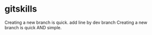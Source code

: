 # gitskills
Creating a new branch is quick.
add line by dev branch
Creating a new branch is quick AND simple.